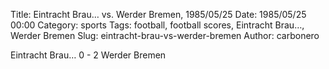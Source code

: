 Title: Eintracht Brau… vs. Werder Bremen, 1985/05/25
Date: 1985/05/25 00:00
Category: sports
Tags: football, football scores, Eintracht Brau…, Werder Bremen
Slug: eintracht-brau-vs-werder-bremen
Author: carbonero


Eintracht Brau… 0 - 2 Werder Bremen
